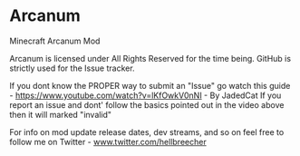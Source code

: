 # Arcanum
Minecraft Arcanum Mod

Arcanum is licensed under All Rights Reserved for the time being. GitHub is strictly used for the Issue tracker. 

If you dont know the PROPER way to submit an "Issue" go watch this guide - https://www.youtube.com/watch?v=lKfOwkV0nNI - By JadedCat
If you report an issue and dont' follow the basics pointed out in the video above then it will marked "invalid"

For info on mod update release dates, dev streams, and so on feel free to follow me on Twitter - www.twitter.com/hellbreecher
